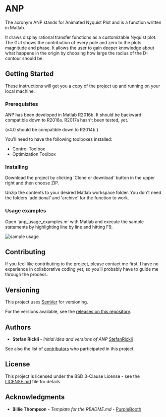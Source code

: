 # ANP
The acronym ANP stands for Animated Nyquist Plot and is a function written in Matlab.

It draws display rational transfer functions as a customizable Nyquist plot. The GUI shows the contribution of every pole and zero to the plots magnitude and phase. It allows the user to gain deeper knowledge about what happens in the origin by choosing how large the radius of the D-contour should be.

## Getting Started

These instructions will get you a copy of the project up and running on your local machine.

### Prerequisites

ANP has been developed in Matlab R2016b. It should be backward compatible down to R2016a. R2017a hasn't been tested, yet.

(v4.0 should be compatible down to R2014b.)

You'll need to have the following toolboxes installed:
* Control Toolbox
* Optimization Toolbox

### Installing

Download the project by clicking 'Clone or download' button in the upper right and then choose ZIP.

Unzip the contents to your desired Matlab workspace folder.
You don't need the folders 'additional' and 'archive' for the function to work.

### Usage examples

Open 'anp_usage_examples.m' with Matlab and execute the sample statements by highlighting line by line and hitting F9.

![sample usage](https://cloud.githubusercontent.com/assets/19881323/24335451/01256884-127e-11e7-8d89-bffa42b3ff12.png)

## Contributing

If you feel like contributing to the project, please contact me first. I have no experience in collaborative coding yet, so you'll probably have to guide me through the process.

## Versioning

This project uses [SemVer](http://semver.org/) for versioning.

For the versions available, see the [releases on this repository](https://github.com/StefanRickli/anp/releases). 

## Authors
* **Stefan Rickli** - *Initial idea and versions of ANP* [StefanRickli](https://blogs.ethz.ch/ricklis)

See also the list of [contributors](https://github.com/your/project/contributors) who participated in this project.

## License

This project is licensed under the BSD 3-Clause License - see the [LICENSE.md](LICENSE.md) file for details

## Acknowledgments

* **Billie Thompson** - *Template for the README.md* - [PurpleBooth](https://github.com/PurpleBooth)
